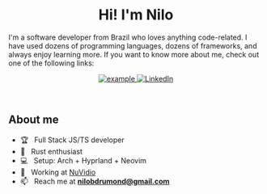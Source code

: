 <!--
**NiloDrumond/NiloDrumond** is a ✨ _special_ ✨ repository because its `README.md` (this file) appears on your GitHub profile.
-->
<!--<p align="center"><img src="kvskyblue.png" /></p>-->
<!-- <img src="https://user-images.githubusercontent.com/1303154/88677602-1635ba80-d120-11ea-84d8-d263ba5fc3c0.gif" width="28px" alt="hi"> -->
<h1 align="center"> Hi! I'm Nilo</h1>
<!--
<p>
  <a href="https://github.com/DenverCoder1/readme-typing-svg"><img src="https://readme-typing-svg.herokuapp.com?&font=IBM+Plex+Sans&color=abcdef&size=20&lines=Welcome+to+my+GitHub+Profile!;I'm+a+Full+Stack+Developer;I'm+also+studying+Computer+Science" /></a>
</p>
-->

<p>I'm a software developer from Brazil who loves anything code-related. I have used dozens of programming languages, dozens of frameworks, and always enjoy learning more. If you want to know more about me, check out one of the following links:<p>

<p align ="center">
<!--
  <a  href="https://ifeanyi-nneji.netlify.app" target="_blank">
    <img src="https://img.shields.io/badge/My_Website-000000?style=for-the-badge&logo=Microsoft-edge&logoColor=white" alt="example"/>
  </a>
  -->

  <a href="mailto:nilobdrumond@gmail.com?subject=Feedback%20From%20Github&body=Hello," target="_blank">
    <img src="https://img.shields.io/badge/Gmail-D14836?style=for-the-badge&logo=gmail&logoColor=white" alt="example"/>
  </a>
   <a href="https://linkedin.com/in/nilo-drumond-347bb01a5" target="_blank">
    <img alt="LinkedIn" src="https://img.shields.io/badge/LinkedIn-0077B5?style=for-the-badge&logo=linkedin&logoColor=white">
  </a>   
 
  
 </p>

&nbsp;

<h2>About me</h2>

- 🏆 &nbsp; Full Stack JS/TS developer
- 🌱 &nbsp; Rust enthusiast
- 💻 &nbsp; Setup: Arch + Hyprland + Neovim
- 💼 &nbsp; Working at [NuVidio](https://github.com/NuVidio)
- 📫 &nbsp; Reach me at **nilobdrumond@gmail.com**

&nbsp;


<!--
<p align="center">
  <img src="https://img.shields.io/badge/neovim-%2357A143.svg?&style=for-the-badge&logo=neovim&logoColor=white" />
  <img src="https://img.shields.io/badge/typescript%20-%23007ACC.svg?&style=for-the-badge&logo=typescript&logoColor=white" />
  <img src="https://img.shields.io/badge/javascript%20-%23323330.svg?&style=for-the-badge&logo=javascript&logoColor=%23F7DF1E" />
  <img src="https://img.shields.io/badge/react%20-%2361DAFB.svg?&style=for-the-badge&logo=react&logoColor=black" />
  <img src="https://img.shields.io/badge/react%20native%20-%231CAACE.svg?&style=for-the-badge&logo=react&logoColor=white" />
  <img src="https://img.shields.io/badge/next.js%20-%23000000.svg?&style=for-the-badge&logo=next.js&logoColor=white" />
</p>
-->
